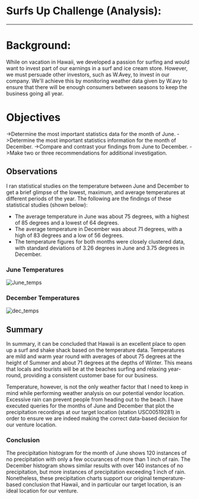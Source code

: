 # Surfs Up Challenge (Analysis):
__________________________________________________


# Background:

While on vacation in Hawaii, we developed a passion for surfing and would want to invest part of our earnings in a surf and ice cream store. However, we must persuade other investors, such as W.Avey, to invest in our company. We'll achieve this by monitoring weather data given by W.avy to ensure that there will be enough consumers between seasons to keep the business going all year.

# Objectives

   ->Determine the most important statistics data for the month of June.
   ->Determine the most important statistics information for the month of December.
   ->Compare and contrast your findings from June to December.
   ->Make two or three recommendations for additional investigation.


## Observations

I ran statistical studies on the temperature between June and December to get a brief glimpse of the lowest, maximum, and average temperatures at different periods of the year. The following are the findings of these statistical studies (shown below):

-  The average temperature in June was about 75 degrees, with a highest of 85 degrees and a lowest of 64 degrees.
-  The average temperature in December was about 71 degrees, with a high of 83 degrees and a low of 56 degrees.
-  The temperature figures for both months were closely clustered data, with standard deviations of 3.26 degrees in June and 3.75 degrees in December.

### June Temperatures
![June_temps](https://user-images.githubusercontent.com/83256206/137044528-c86189e3-de1f-4001-bb8b-b8063292fe6e.png)




### December Temperatures

![dec_temps](https://user-images.githubusercontent.com/83256206/137044659-84180716-50c6-4b4f-81d1-7bc1f5822074.png)

## Summary

In summary, it can be concluded that Hawaii is an excellent place to open up a surf and shake shack based on the temperature data.  Temperatures are mild and warm year round with averages of about 75 degrees at the height of Summer and about 71 degrees at the depths of Winter.  This means that locals and tourists will be at the beaches surfing and relaxing year-round, providing a consistent customer base for our business.

Temperature, however, is not the only weather factor that I need to keep in mind while performing weather analysis on our potential vendor location.  Excessive rain can prevent people from heading out to the beach.  I have executed queries for the months of June and December that plot the precipitation recordings at our target location (station USC00519281) in order to ensure we are indeed making the correct data-based decision for our venture location.


### Conclusion

The precipitation histogram for the month of June shows 120 instances of no precipitation with only a few occurances of more than 1 inch of rain.  The December histogram shows similar results with over 140 instances of no precipitation, but more instances of precipitation exceeding 1 inch of rain.  Nonetheless, these precipitation charts support our original temperature-based conclusion that Hawaii, and in particular our target location, is an ideal location for our venture.
